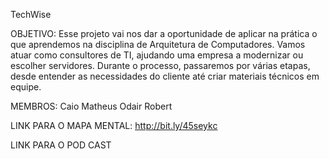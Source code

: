 TechWise

OBJETIVO:
Esse projeto vai nos dar a oportunidade de aplicar na prática o que aprendemos na disciplina de Arquitetura de Computadores.
Vamos atuar como consultores de TI, ajudando uma empresa a modernizar ou escolher servidores.
Durante o processo, passaremos por várias etapas, desde entender as necessidades do cliente até criar materiais técnicos em equipe.

MEMBROS:
Caio 
Matheus 
Odair
Robert

LINK PARA O MAPA MENTAL:
http://bit.ly/45seykc

LINK PARA O POD CAST
